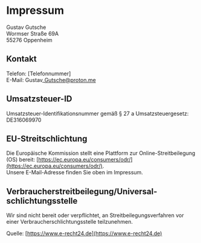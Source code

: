 Impressum
=========

Gustav Gutsche  
Wormser Straße 69A  
55276 Oppenheim

Kontakt
-------

Telefon: \[Telefonnummer\]  
E-Mail: Gustav\_Gutsche@proton.me

Umsatzsteuer-ID
---------------

Umsatzsteuer-Identifikationsnummer gemäß § 27 a Umsatzsteuergesetz:  
DE316069970

EU-Streitschlichtung
--------------------

Die Europäische Kommission stellt eine Plattform zur Online-Streitbeilegung (OS) bereit: [https://ec.europa.eu/consumers/odr/](https://ec.europa.eu/consumers/odr/).  
Unsere E-Mail-Adresse finden Sie oben im Impressum.

Verbraucher­streit­beilegung/Universal­schlichtungs­stelle
----------------------------------------------------------

Wir sind nicht bereit oder verpflichtet, an Streitbeilegungsverfahren vor einer Verbraucherschlichtungsstelle teilzunehmen.

Quelle: [https://www.e-recht24.de](https://www.e-recht24.de)
